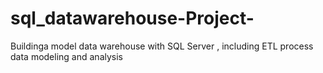 # sql_datawarehouse-Project-
 Buildinga model data warehouse with SQL Server , including ETL process data modeling and analysis 
